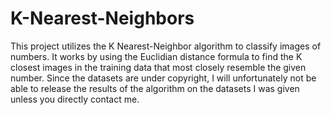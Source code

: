 # K-Nearest-Neighbors
This project utilizes the K Nearest-Neighbor algorithm to classify images of numbers. It works by using the Euclidian distance formula to find the K closest images in the training data that most closely resemble the given number. Since the datasets are under copyright, I will unfortunately not be able to release the results of the algorithm on the datasets I was given unless you directly contact me.
